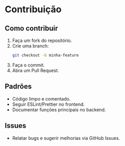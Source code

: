 # Contribuição

## Como contribuir
1. Faça um fork do repositório.
2. Crie uma branch:
   ```bash
   git checkout -b minha-feature
   ```
3. Faça o commit.
4. Abra um Pull Request.

## Padrões
- Código limpo e comentado.
- Seguir ESLint/Prettier no frontend.
- Documentar funções principais no backend.

## Issues
- Relatar bugs e sugerir melhorias via GitHub Issues.
